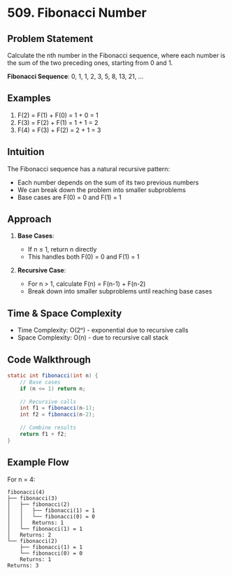 # 509. Fibonacci Number

## Problem Statement
Calculate the nth number in the Fibonacci sequence, where each number is the sum of the two preceding ones, starting from 0 and 1.

**Fibonacci Sequence**: 0, 1, 1, 2, 3, 5, 8, 13, 21, ...

## Examples
1. F(2) = F(1) + F(0) = 1 + 0 = 1
2. F(3) = F(2) + F(1) = 1 + 1 = 2
3. F(4) = F(3) + F(2) = 2 + 1 = 3

## Intuition
The Fibonacci sequence has a natural recursive pattern:
- Each number depends on the sum of its two previous numbers
- We can break down the problem into smaller subproblems
- Base cases are F(0) = 0 and F(1) = 1

## Approach
1. **Base Cases**:
   - If n ≤ 1, return n directly
   - This handles both F(0) = 0 and F(1) = 1

2. **Recursive Case**:
   - For n > 1, calculate F(n) = F(n-1) + F(n-2)
   - Break down into smaller subproblems until reaching base cases

## Time & Space Complexity
- Time Complexity: O(2ⁿ) - exponential due to recursive calls
- Space Complexity: O(n) - due to recursive call stack

## Code Walkthrough
```java
static int fibonacci(int n) {
    // Base cases
    if (n <= 1) return n;
    
    // Recursive calls
    int f1 = fibonacci(n-1);
    int f2 = fibonacci(n-2);
    
    // Combine results
    return f1 + f2;
}
```

## Example Flow
For n = 4:
```
fibonacci(4)
├── fibonacci(3)
│   ├── fibonacci(2)
│   │   ├── fibonacci(1) = 1
│   │   └── fibonacci(0) = 0
│   │   Returns: 1
│   └── fibonacci(1) = 1
│   Returns: 2
└── fibonacci(2)
    ├── fibonacci(1) = 1
    └── fibonacci(0) = 0
    Returns: 1
Returns: 3
```
